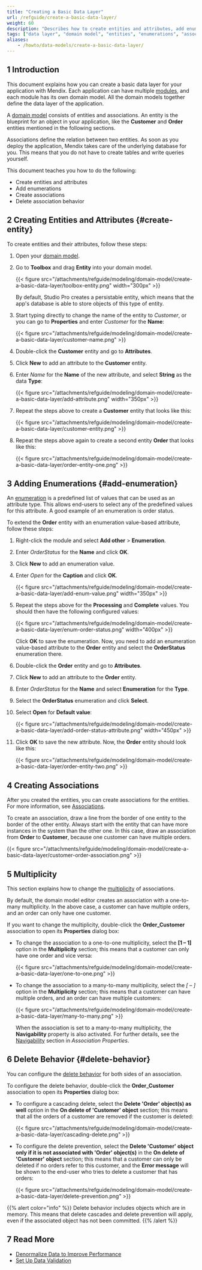 ```yaml
---
title: "Creating a Basic Data Layer"
url: /refguide/create-a-basic-data-layer/
weight: 60
description: "Describes how to create entities and attributes, add enumerations, create associations, and configure the delete behavior for associations with Studio Pro."
tags: ["data layer", "domain model", "entities", "enumerations", "associations"]
aliases:
    - /howto/data-models/create-a-basic-data-layer/
---
```


## 1 Introduction

This document explains how you can create a basic data layer for your application with Mendix. Each application can have multiple [modules](/refguide/modules/), and each module has its own domain model. All the domain models together define the data layer of the application. 

A [domain model](/refguide/domain-model/) consists of entities and associations. An entity is the blueprint for an object in your application, like the **Customer** and **Order** entities mentioned in the following sections. 

Associations define the relation between two entities. As soon as you deploy the application, Mendix takes care of the underlying database for you. This means that you do not have to create tables and write queries yourself.

This document teaches you how to do the following:

* Create entities and attributes
* Add enumerations
* Create associations
* Delete association behavior

## 2 Creating Entities and Attributes {#create-entity}

To create entities and their attributes, follow these steps:

1. Open your [domain model](/refguide/domain-model/).
2. Go to **Toolbox** and drag **Entity** into your domain model.

    {{< figure src="/attachments/refguide/modeling/domain-model/create-a-basic-data-layer/toolbox-entity.png" width="300px" >}}

    By default, Studio Pro creates a persistable entity, which means that the app's database is able to store objects of this type of entity.

3. Start typing directly to change the name of the entity to *Customer*, or you can go to **Properties** and enter *Customer* for the **Name**:

    {{< figure src="/attachments/refguide/modeling/domain-model/create-a-basic-data-layer/customer-name.png" >}}

4. Double-click the **Customer** entity and go to **Attributes**.
5. Click **New** to add an attribute to the **Customer** entity.
6. Enter *Name* for the **Name** of the new attribute, and select **String** as the data **Type**:

    {{< figure src="/attachments/refguide/modeling/domain-model/create-a-basic-data-layer/add-attribute.png" width="350px" >}}

7. Repeat the steps above to create a **Customer** entity that looks like this:

    {{< figure src="/attachments/refguide/modeling/domain-model/create-a-basic-data-layer/customer-entity.png" >}}

8. Repeat the steps above again to create a second entity **Order** that looks like this:

    {{< figure src="/attachments/refguide/modeling/domain-model/create-a-basic-data-layer/order-entity-one.png" >}}

## 3 Adding Enumerations {#add-enumeration}

An [enumeration](/refguide/enumerations/) is a predefined list of values that can be used as an attribute type. This allows end-users to select any of the predefined values for this attribute. A good example of an enumeration is order status.

To extend the **Order** entity with an enumeration value-based attribute, follow these steps:

1. Right-click the module and select **Add other** > **Enumeration**.
2. Enter *OrderStatus* for the **Name** and click **OK**.
3. Click **New** to add an enumeration value.
4. Enter *Open* for the **Caption** and click **OK**.

    {{< figure src="/attachments/refguide/modeling/domain-model/create-a-basic-data-layer/add-enum-value.png" width="350px" >}}

5. Repeat the steps above for the **Processing** and **Complete** values. You should then have the following configured values:

    {{< figure src="/attachments/refguide/modeling/domain-model/create-a-basic-data-layer/enum-order-status.png" width="400px" >}}

    Click **OK** to save the enumeration. Now, you need to add an enumeration value-based attribute to the **Order** entity and select the **OrderStatus** enumeration there. 

6. Double-click the **Order** entity and go to **Attributes**.
7. Click **New** to add an attribute to the **Order** entity.
8. Enter *OrderStatus* for the **Name** and select **Enumeration** for the **Type**.
9. Select the **OrderStatus** enumeration and click **Select**.
10. Select **Open** for **Default value**:

    {{< figure src="/attachments/refguide/modeling/domain-model/create-a-basic-data-layer/add-order-status-attribute.png" width="450px" >}}

11. Click **OK** to save the new attribute. Now, the **Order** entity should look like this:

    {{< figure src="/attachments/refguide/modeling/domain-model/create-a-basic-data-layer/order-entity-two.png" >}}

## 4 Creating Associations

After you created the entities, you can create associations for the entities. For more information, see [Associations](/refguide/associations/).

To create an association, draw a line from the border of one entity to the border of the other entity. Always start with the entity that can have more instances in the system than the other one. In this case, draw an association from **Order** to **Customer**, because one customer can have multiple orders.

{{< figure src="/attachments/refguide/modeling/domain-model/create-a-basic-data-layer/customer-order-association.png" >}}

## 5 Multiplicity

This section explains how to change the [multiplicity](/refguide/association-properties/#multiplicity) of associations. 

By default, the domain model editor creates an association with a one-to-many multiplicity. In the above case, a customer can have multiple orders, and an order can only have one customer.

If you want to change the multiplicity, double-click the **Order_Customer** association to open its **Properties** dialog box:

* To change the association to a one-to-one multiplicity, select the **[1 – 1]** option in the **Multiplicity** section; this means that a customer can only have one order and vice versa:

    {{< figure src="/attachments/refguide/modeling/domain-model/create-a-basic-data-layer/one-to-one.png" >}}

* To change the association to a many-to-many multiplicity, select the **[* – *]** option in the **Multiplicity** section; this means that a customer can have multiple orders, and an order can have multiple customers:

    {{< figure src="/attachments/refguide/modeling/domain-model/create-a-basic-data-layer/many-to-many.png" >}}

    When the association is set to a many-to-many multiplicity, the **Navigability** property is also activated. For further details, see the [Navigability](/refguide/association-properties/#navigability) section in *Association Properties*.

## 6 Delete Behavior {#delete-behavior}

You can configure the [delete behavior](/refguide/association-properties/#delete-behavior) for both sides of an association.

To configure the delete behavior, double-click the **Order_Customer** association to open its **Properties** dialog box:

* To configure a cascading delete, select the **Delete 'Order' object(s) as well** option in the **On delete of 'Customer' object** section; this means that all the orders of a customer are removed if the customer is deleted:

    {{< figure src="/attachments/refguide/modeling/domain-model/create-a-basic-data-layer/cascading-delete.png" >}}

* To configure the delete prevention, select the **Delete 'Customer' object only if it is not associated with 'Order' object(s)** in the **On delete of 'Customer' object** section; this means that a customer can only be deleted if no orders refer to this customer, and the **Error message** will be shown to the end-user who tries to delete a customer that has orders:

    {{< figure src="/attachments/refguide/modeling/domain-model/create-a-basic-data-layer/delete-prevention.png" >}}

{{% alert color="info" %}}
Delete behavior includes objects which are in memory. This means that delete cascades and delete prevention will apply, even if the associated object has not been committed.
{{% /alert %}}

## 7 Read More

* [Denormalize Data to Improve Performance](/howto/data-models/denormalize-data-to-improve-performance/)
* [Set Up Data Validation](/howto/data-models/setting-up-data-validation/)
